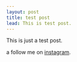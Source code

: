 ```yaml
---
layout: post
title: test post
lead: This is test post.
---
```


This is just a test post.

a follow me on [instagram](https://www.instagram.com/algotyrnt/).